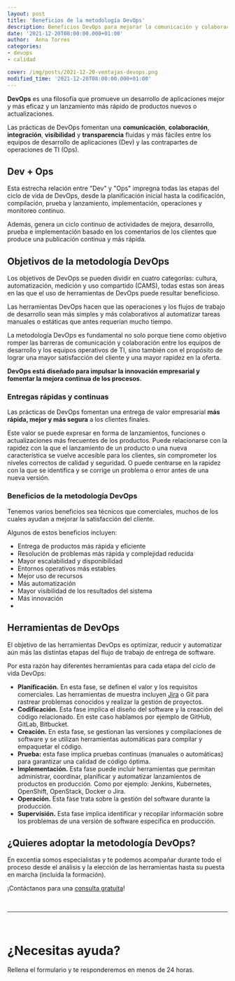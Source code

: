 ```yaml
---
layout: post
title: 'Beneficios de la metodología DevOps'
description: Beneficios DevOps para mejorar la comunicación y colaboración entre los equipos de desarrollo y operaciones
date: '2021-12-20T08:00:00.000+01:00'
author:  Anna Torres
categories: 
- devops
- calidad

cover: /img/posts/2021-12-20-ventajas-devops.png
modified_time: '2021-12-20T08:00:00.000+01:00'
---
```




**DevOps** es una filosofía que promueve un desarrollo de aplicaciones mejor y más eficaz y un lanzamiento más rápido de productos nuevos o actualizaciones.

Las prácticas de DevOps fomentan una **comunicación**, **colaboración**, **integración**, **visibilidad** y **transparencia** fluidas y más fáciles entre los equipos de desarrollo de aplicaciones (Dev) y las contrapartes de operaciones de TI (Ops).

## Dev + Ops

Esta estrecha relación entre "Dev" y "Ops" impregna todas las etapas del ciclo de vida de DevOps, desde la planificación inicial hasta la codificación, compilación, prueba y lanzamiento, implementación, operaciones y monitoreo continuo. 

Además, genera un ciclo continuo de actividades de mejora, desarrollo, prueba e implementación basado en los comentarios de los clientes que produce una publicación continua y más rápida.

## Objetivos de la metodología DevOps

Los objetivos de DevOps se pueden dividir en cuatro categorías: cultura, automatización, medición y uso compartido (CAMS), todas estas  son áreas en las que el uso de herramientas de DevOps puede resultar beneficioso. 

Las herramientas DevOps hacen que las operaciones y los flujos de trabajo de desarrollo sean más simples y más colaborativos al automatizar tareas manuales o estáticas que antes requerían mucho tiempo.

La metodología DevOps es fundamental no solo porque tiene como objetivo romper las barreras de comunicación y colaboración entre los equipos de desarrollo y los equipos operativos de TI, sino también con el propósito de lograr una mayor satisfacción del cliente y una mayor rapidez en la oferta. 

**DevOps está diseñado para impulsar la innovación empresarial y fomentar la mejora continua de los procesos.**

### Entregas rápidas y continuas 

Las prácticas de DevOps fomentan una entrega de valor empresarial **más rápida, mejor y más segura** a los clientes finales. 

Este valor se puede expresar en forma de lanzamientos, funciones o actualizaciones más frecuentes de los productos. Puede relacionarse con la rapidez con la que el lanzamiento de un producto o una nueva característica se vuelve accesible para los clientes, sin comprometer los niveles correctos de calidad y seguridad. O puede centrarse en la rapidez con la que se identifica y se corrige un problema o error antes de una nueva versión.

### Beneficios de la metodología DevOps

Tenemos varios beneficios sea técnicos que comerciales, muchos de los cuales ayudan a mejorar la satisfacción del cliente. 

Algunos de estos beneficios incluyen:

-   Entrega de productos más rápida y eficiente
-   Resolución de problemas más rápida y complejidad reducida
-   Mayor escalabilidad y disponibilidad
-   Entornos operativos más estables
-   Mejor uso de recursos
-   Más automatización
-   Mayor visibilidad de los resultados del sistema
-   Más innovación
- 
## Herramientas de DevOps

El objetivo de las herramientas DevOps es optimizar, reducir y automatizar aún más las distintas etapas del flujo de trabajo de entrega de software. 

Por esta razón hay diferentes herramientas para cada etapa del ciclo de vida DevOps: 

-   **Planificación.** En esta fase, se definen el valor y los requisitos comerciales. Las herramientas de muestra incluyen [Jira](/que-es-jira-para-que-sirve-funcionalidades) o Git para rastrear problemas conocidos y realizar la gestión de proyectos.
-   **Codificación.** Esta fase implica el diseño del software y la creación del código relacionado. En este caso hablamos por ejemplo de GitHub, GitLab, Bitbucket.
-   **Creación.** En esta fase, se gestionan las versiones y compilaciones de software y se utilizan herramientas automáticas para compilar y empaquetar el código. 
-   **Prueba:** esta fase implica pruebas continuas (manuales o automáticas) para garantizar una calidad de código óptima.
-   **Implementación.** Esta fase puede incluir herramientas que permitan administrar, coordinar, planificar y automatizar lanzamientos de productos en producción. Como por ejemplo: Jenkins, Kubernetes, OpenShift, OpenStack, Docker o Jira.
-   **Operación.** Esta fase trata sobre la gestión del software durante la producción.
-   **Supervisión.** Esta fase implica identificar y recopilar información sobre los problemas de una versión de software específica en producción.

## ¿Quieres adoptar la metodología DevOps?

En excentia somos especialistas y te podemos acompañar durante todo el proceso desde el análisis y la elección de las herramientas hasta su puesta en marcha (incluida la formación).

¡Contáctanos para una [consulta gratuita](#contact-form)!


<br/>
<hr>
<br/>
<!--Atlassian Contact Form-->
<div id="contact-form">
	<h1>¿Necesitas ayuda?</h1>
	<p>Rellena el formulario y te responderemos en menos de 24 horas.</p>
<br/>
<script charset="utf-8" type="text/javascript" src="//js.hsforms.net/forms/shell.js"></script>
<script>
  hbspt.forms.create({
	portalId: "7892756",
	formId: "50910627-e80f-4d85-8cb6-9e22405d7051"
});
</script>
</div>


